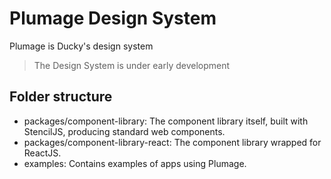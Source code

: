 # Plumage Design System
Plumage is Ducky's design system

> The Design System is under early development

## Folder structure
- packages/component-library: The component library itself, built with StencilJS, producing standard web components.
- packages/component-library-react: The component library wrapped for ReactJS.
- examples: Contains examples of apps using Plumage.
